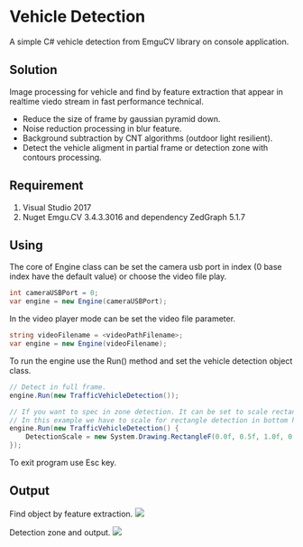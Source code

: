 # Vehicle Detection

A simple C# vehicle detection from EmguCV library on console application.

## Solution

Image processing for vehicle and find by feature extraction that appear in realtime viedo stream in fast performance technical.
* Reduce the size of frame by gaussian pyramid down.
* Noise reduction processing in blur feature.
* Background subtraction by CNT algorithms (outdoor light resilient).
* Detect the vehicle aligment in partial frame or detection zone with contours processing.

## Requirement

1. Visual Studio 2017
2. Nuget Emgu.CV 3.4.3.3016 and dependency ZedGraph 5.1.7

## Using

The core of Engine class can be set the camera usb port in index (0 base index have the default value) or choose the video file play.

```C#
int cameraUSBPort = 0;
var engine = new Engine(cameraUSBPort);
```

In the video player mode can be set the video file parameter.

```C#
string videoFilename = <videoPathFilename>;
var engine = new Engine(videoFilename);
```

To run the engine use the Run() method and set the vehicle detection object class.

```C#
// Detect in full frame.
engine.Run(new TrafficVehicleDetection());

// If you want to spec in zone detection. It can be set to scale rectangle zone in 0.0-1.0 value.
// In this example we have to scale for rectangle detection in bottom half frame.
engine.Run(new TrafficVehicleDetection() {
    DetectionScale = new System.Drawing.RectangleF(0.0f, 0.5f, 1.0f, 0.5f)
});
```

To exit program use Esc key.

## Output

Find object by feature extraction.
<img src="https://drive.google.com/uc?export=view&id=1TzMkGyR2Sjg0TvVRMfHvb2U5uFAdmvMc">

Detection zone and output.
<img src="https://drive.google.com/uc?export=view&id=1Qo4yzLka5X-1M5Z_95owcKySX7U5R8IF">

